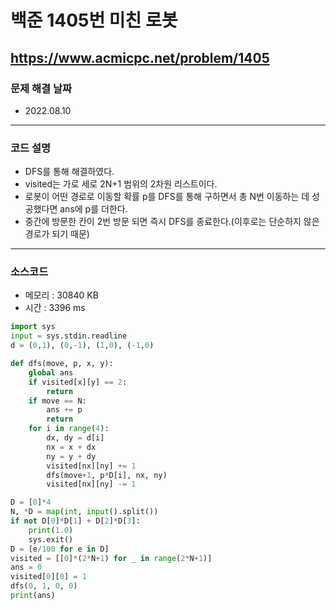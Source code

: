 # 백준 1405번 미친 로봇
https://www.acmicpc.net/problem/1405
---

### 문제 해결 날짜
- 2022.08.10
---

### 코드 설명
- DFS를 통해 해결하였다.
- visited는 가로 세로 2N+1 범위의 2차원 리스트이다.
- 로봇이 어떤 경로로 이동할 확률 p를 DFS를 통해 구하면서 총 N번 이동하는 데 성공했다면 ans에 p를 더한다.
- 중간에 방문한 칸이 2번 방문 되면 즉시 DFS를 종료한다.(이후로는 단순하지 않은 경로가 되기 때문)
---

### 소스코드
- 메모리 : 30840 KB
- 시간 : 3396 ms
```Python
import sys
input = sys.stdin.readline
d = (0,1), (0,-1), (1,0), (-1,0)

def dfs(move, p, x, y):
    global ans
    if visited[x][y] == 2:
        return
    if move == N:
        ans += p
        return
    for i in range(4):
        dx, dy = d[i]
        nx = x + dx
        ny = y + dy
        visited[nx][ny] += 1
        dfs(move+1, p*D[i], nx, ny)
        visited[nx][ny] -= 1

D = [0]*4
N, *D = map(int, input().split())
if not D[0]*D[1] + D[2]*D[3]:
    print(1.0)
    sys.exit()
D = [e/100 for e in D]
visited = [[0]*(2*N+1) for _ in range(2*N+1)]
ans = 0
visited[0][0] = 1
dfs(0, 1, 0, 0)
print(ans)
```